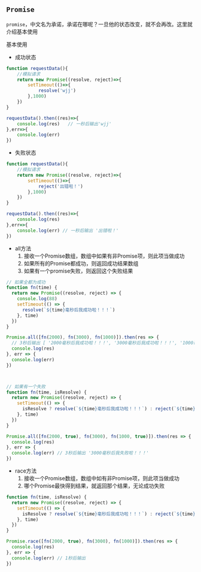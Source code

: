 ## `Promise`

`promise`，中文名为承诺，承诺在哪呢？一旦他的状态改变，就不会再改。这里就介绍基本使用

基本使用

- 成功状态

```js
function requestData(){
    //模拟请求
    return new Promise((resolve, reject)=>{
        setTimeout(()=>{
            resolve('wjj')
        },1000)
    })
}

requestData().then((res)=>{
    console.log(res)   // 一秒后输出'wjj'
},err=>{
	console.log(err)
})
```

- 失败状态

```js
function requestData(){
    //模拟请求
    return new Promise((resolve, reject)=>{
        setTimeout(()=>{
            reject('出错啦！')
        },1000)
    })
}

requestData().then((res)=>{
    console.log(res)   
},err=>{
	console.log(err) // 一秒后输出 '出错啦！'
})
```

- all方法
  1. 接收一个Promise数组，数组中如果有非Promise项，则此项当做成功
  2. 如果所有的Promise都成功，则返回成功结果数组
  3. 如果有一个promise失败，则返回这个失败结果

```js 
// 如果全都为成功
function fn(time) {
  return new Promise((resolve, reject) => {
    console.log(88)
    setTimeout(() => {
      resolve(`${time}毫秒后我成功啦！！！`)
    }, time)
  })
}

Promise.all([fn(2000), fn(3000), fn(1000)]).then(res => {
  // 3秒后输出 [ '2000毫秒后我成功啦！！！', '3000毫秒后我成功啦！！！', '1000毫秒后我成功啦！！！' ]
  console.log(res) 
}, err => {
  console.log(err)
})



// 如果有一个失败
function fn(time, isResolve) {
  return new Promise((resolve, reject) => {
    setTimeout(() => {
      isResolve ? resolve(`${time}毫秒后我成功啦！！！`) : reject(`${time}毫秒后我失败啦！！！`)
    }, time)
  })
}

Promise.all([fn(2000, true), fn(3000), fn(1000, true)]).then(res => {
  console.log(res)
}, err => {
  console.log(err) // 3秒后输出 '3000毫秒后我失败啦！！！'
})
```

- race方法
  1. 接收一个Promise数组，数组中如有非Promise项，则此项当做成功
  2. 哪个Promise最快得到结果，就返回那个结果，无论成功失败

```js
function fn(time, isResolve) {
  return new Promise((resolve, reject) => {
    setTimeout(() => {
      isResolve ? resolve(`${time}毫秒后我成功啦！！！`) : reject(`${time}毫秒后我失败啦！！！`)
    }, time)
  })
}

Promise.race([fn(2000, true), fn(3000), fn(1000)]).then(res => {
  console.log(res)
}, err => {
  console.log(err) // 1秒后输出
})
```

